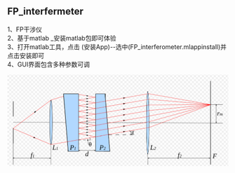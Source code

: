 ## FP_interfermeter
  1、FP干涉仪 \
  2、基于matlab _安装matlab包即可体验 \
  3、打开matlab工具，点击 (安装App)--选中(FP_interferometer.mlappinstall)并点击安装即可 \
  4、GUI界面包含多种参数可调

![图纸如下](scheme.png)
